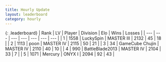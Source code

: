 ```yaml
---
title: Hourly Update
layout: leaderboard
category: hourly
---
```


{: .leaderboard}
| Rank | LV | Player | Division | Elo | Wins | Losses |
| --- | --- | --- | --- | --- | --- | --- |
| <span data-change="0">1</span> | 1558 | <span title="ID: 498412">LuckySpin</span> | MASTER III | <span data-change="0">2132</span> | <span data-change="0">45</span> | <span data-change="0">18</span> |
| <span data-change="3">2</span> | 1113 | <span title="ID: 540690">poon</span> | MASTER IV | <span data-change="15">2115</span> | <span data-change="2">50</span> | <span data-change="0">21</span> |
| <span data-change="0">3</span> | 34 | <span title="ID: 754306">GameCube Chujin</span> | MASTER IV | <span data-change="0">2110</span> | <span data-change="0">40</span> | <span data-change="0">10</span> |
| <span data-change="0">4</span> | 990 | <span title="ID: 12051">BattleBlade2013</span> | MASTER IV | <span data-change="0">2104</span> | <span data-change="0">33</span> | <span data-change="0">7</span> |
| <span data-change="-3">5</span> | 1071 | <span title="ID: 692745">Mercury</span> | ONYX I | <span data-change="-17">2094</span> | <span data-change="3">92</span> | <span data-change="3">43</span> |